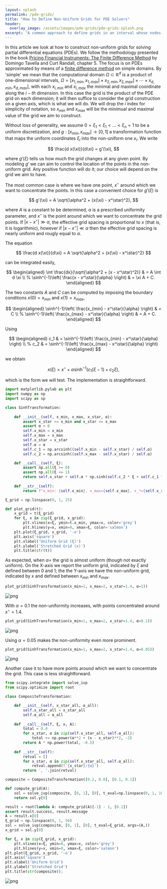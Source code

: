 ```yaml
---
layout: splash
permalink: /pde-grids/
title: "How to Define Non-Uniform Grids for PDE Solvers"
header:
  overlay_image: /assets/images/pde-grids/pde-grids-splash.png
excerpt: "A common approach to define grids in an interval whose nodes are concentrated around a given point."
---
```


In this article we look at how to construct non-uniform grids for solving partial differential equations (PDEs). We follow the methodology presented in the book [Pricing Financial Instruments: The Finite Difference Method](https://www.amazon.com/Pricing-Financial-Instruments-Finite-Difference/dp/0471197602) by Domingo Tavella and Curt Randall, chapter 5. The focus is on PDEs approximated by means of a [finite difference method](https://en.wikipedia.org/wiki/Finite_difference_method) on simple domains. By 'simple' we mean that the computational domain $\Omega \subset \mathbb{R}^d$ is a product of one-dimensional intervals, $\Omega = [x_{1, min}, x_{1, max}] \times x_{2, min}, x_{2, max}] \times \cdots \times x_{d, min}, x_{d, max}]$, with each $x_{i, min}$ and $x_{i, max}$ the minimal and maximal coordinate along the $i-th$ dimension. In this case the grid is the product of the PDE grid on each dimension; it will then suffice to consider the grid construction on a given axis, which is what we will do. We will drop the $i$ index for simplicity of notation, so $x_{min}$ and $x_{max}$ will be the minimual and maximal value of the grid we aim to construct.

Without loss of generality, we assume $0 = \xi_1 < \xi_1 < \ldots < \xi_n = 1$ to be a uniform discretization, and $g: [x_{min}, x_{max}] \rightarrow [0, 1]$ a transformation function that maps the uniform coordinates $\xi_i$ into the non-uniform one $x_i$. We write

$$
\frac{d x(\xi)}{d\xi} = g'(\xi),
$$

where $g'(\xi)$ tells us how much the grid changes at any given point. By modeling $g'$ we can aim to control the location of the points in the non-uniform grid. Any positive function will do it; our choice will depend on the grid we aim to have.

The most common case is where we have one point, $x^\star$ around which we want to concentrate the points. In this case a convenient choice for $g'(\xi)$ is

$$
g'(\xi) = A \sqrt{\alpha^2 + (x(\xi) - x^\star)^2},
$$

where $A$ is a constant to be determined, $\alpha$ is a prescribed uniformity parameter, and $x^\star$ is the point around which we want to concentrate the grid points. If $\vert x - x^\star \vert \gg \alpha$, the effective grid spacing is proportional to $x$ (that is, it is logarithmic), however if $\vert x - x^\star\vert \ll \alpha$ then the effective grid spacing is nearly uniform and rougly equal to $\alpha$.

The equation

$$
\frac{d x(\xi)}{d\xi} = A \sqrt{\alpha^2 + (x(\xi) - x^\star)^2}
$$

can be integrated easily,

$$
\begin{aligned}
\int \frac{dx}{\sqrt{\alpha^2 + (x - x^\star)^2}} & = A \int d \xi \\
%
\sinh^{-1}\left( \frac{x - x^\star}{\alpha} \right) & = \xi A + C.
\end{aligned}
$$

The two constants $A$ and $C$ can be computed by imposing the boundary conditions $x(0) = x_{min}$ and $x(1) = x_{max}$,

$$
\begin{aligned}
\sinh^{-1}\left( \frac{x_{min} - x^\star}{\alpha} \right) & = C \\
%
\sinh^{-1}\left( \frac{x_{max} - x^\star}{\alpha} \right) & = A + C.
\end{aligned}
$$

Using

$$
\begin{aligned}
c_1 & = \sinh^{-1}\left( \frac{x_{min} - x^\star}{\alpha} \right) \\
%
c_2 & = \sinh^{-1}\left( \frac{x_{max} - x^\star}{\alpha} \right)
\end{aligned}
$$

we obtain

$$
x(\xi) = x^\star + \alpha \sinh^{-1} \left( c_1(\xi - 1) + c_2 \xi \right),
$$

which is the form we will test. The implementation is straightforward.


```python
import matplotlib.pylab as plt
import numpy as np 
import scipy as sp
```


```python
class SinhTransformation:
    
    def __init__(self, x_min, x_max, x_star, α):
        assert x_star >= x_min and x_star <= x_max
        assert α > 0
        self.x_min = x_min
        self.x_max = x_max
        self.x_star = x_star
        self.α = α
        self.c_1 = np.arcsinh((self.x_min - self.x_star) / self.α)
        self.c_2 = np.arcsinh((self.x_max - self.x_star) / self.α)

    def __call__(self, ξ):
        assert np.all(ξ >= 0)
        assert np.all(ξ <= 1)
        return self.x_star + self.α * np.sinh(self.c_2 * ξ + self.c_1 * (1 - ξ))
    
    def __str__(self):
        return f"x_min: {self.x_min}, x_max={self.x_max}, x_*={self.x_star}, α={self.α}"
```


```python
ξ_grid = np.linspace(0, 1, 25)
```


```python
def plot_grid(t):
    x_grid = t(ξ_grid)
    for ξ, x in zip(ξ_grid, x_grid):
        plt.vlines(x=ξ, ymin=t.x_min, ymax=x, color='grey')
        plt.hlines(y=x, xmin=0, xmax=ξ, color='salmon')
    plt.plot(ξ_grid, x_grid, '-o')
    plt.axis('square')
    plt.xlabel('Uniform Grid (ξ)')
    plt.ylabel('Stretched Grid (x)')
    plt.title(str(t))
```

As expected, when $\alpha=$ the grid is almost uniform (though not exactly uniform). On the X-axis we report the uniform grid, indicated by $\xi$ and defined between 0 and 1; the the Y-axis we have the non-uniform grid, indicated by $x$ and defined between $x_{min}$ and $x_{max}$.


```python
plot_grid(SinhTransformation(x_min=1, x_max=2, x_star=1.4, α=1))
```


    
![png](/assets/images/pde-grids/pde-grids-1.png)
    


With $\alpha=0.1$ the non-uniformity increases, with points concentrated around $x^\star=1.4$.


```python
plot_grid(SinhTransformation(x_min=1, x_max=2, x_star=1.4, α=0.1))
```


    
![png](/assets/images/pde-grids/pde-grids-2.png)
    


Using $\alpha=0.05$ makes the non-uniformity even more prominent.


```python
plot_grid(SinhTransformation(x_min=1, x_max=2, x_star=1.4, α=0.05))
```


    
![png](/assets/images/pde-grids/pde-grids-3.png)
    


Another case it to have more points around which we want to concentrate the grid. This case is less straightforward.


```python
from scipy.integrate import solve_ivp
from scipy.optimize import root
```


```python
class CompositeTransformation:

    def __init__(self, x_star_all, α_all):
        self.x_star_all = x_star_all
        self.α_all = α_all
    
    def __call__(self, ξ, x, A):
        total = 0.0
        for x_star, α in zip(self.x_star_all, self.α_all):
            total += np.power(α**2 + (x - x_star)**2, -2)
        return A * np.power(total, -0.5)
    
    def __str__(self):
        retval = []
        for x_star, α in zip(self.x_star_all, self.α_all):
            retval.append(f'{x_star}/{α}')
        return ', '.join(retval)
```


```python
composite = CompositeTransformation([0.2, 0.8], [0.1, 0.1])
```


```python
def compute_grid(A):
    sol = solve_ivp(composite, [0, 1], [0], t_eval=np.linspace(0, 1, 1000), args=(A,))
    return sol.y[0]

result = root(lambda A: compute_grid(A)[-1] - 1, [0.1])
assert result.success, result.message
A = result.x[0]
ξ_grid = np.linspace(0, 1, 50)
sol = solve_ivp(composite, [0, 1], [0], t_eval=ξ_grid, args=(A,))
x_grid = sol.y[0]

for ξ, x in zip(ξ_grid, x_grid):
    plt.vlines(x=ξ, ymin=0, ymax=x, color='grey')
    plt.hlines(y=x, xmin=0, xmax=ξ, color='salmon')
plt.plot(ξ_grid, x_grid, '-o')
plt.axis('square')
plt.xlabel('Uniform Grid')
plt.ylabel('Stretched Grid')
plt.title(str(composite));
```


    
![png](/assets/images/pde-grids/pde-grids-4.png)
    



```python

```
